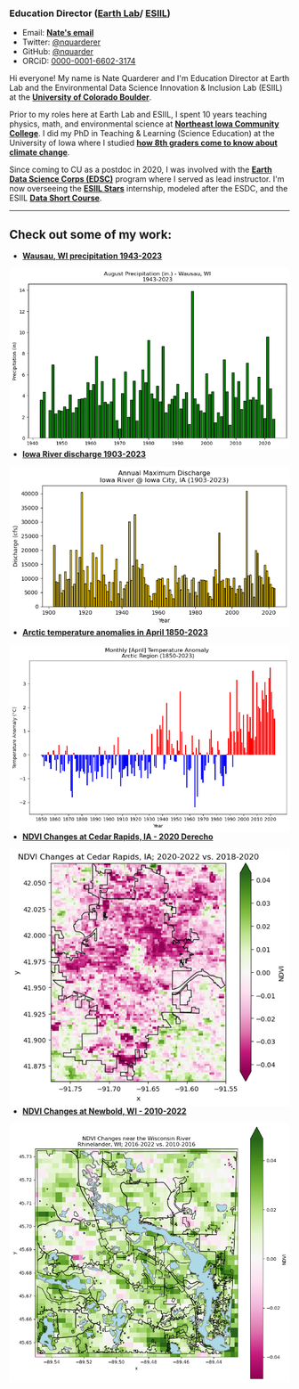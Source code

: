 <!--
<img style="float: right;" src="https://earthlab.colorado.edu/sites/default/files/styles/square_med/public/media/image/profile.png?itok=81I5qGge" width="125" height="125">

***

![Nate's profile photo](/img/profile.png)

<img style="float: right;" src="img/profile.png" width="25%">
-->

### Education Director ([Earth Lab](https://earthlab.colorado.edu/our-team/nathan-quarderer)/ [ESIIL](https://esiil.org/our-team))
* Email: <a href="mailto:naqu1888@colorado.edu">**Nate's email**</a>
* Twitter: [@nquarderer](https://twitter.com/nquarderer)
* GitHub: [@nquarder](https://github.com/nquarder)
* ORCiD: [0000-0001-6602-3174](https://orcid.org/0000-0001-6602-3174)

Hi everyone! My name is Nate Quarderer and I'm Education Director at Earth Lab and the Environmental Data Science Innovation & Inclusion Lab (ESIIL) at the <a href="https://www.colorado.edu/" target="_blank">**University of Colorado Boulder**</a>. 

Prior to my roles here at Earth Lab and ESIIL, I spent 10 years teaching physics, math, and environmental science at <a href="https://www.nicc.edu/" target="_blank">**Northeast Iowa Community College**</a>. I did my PhD in Teaching & Learning (Science Education) at the University of Iowa where I studied <a href="https://iro.uiowa.edu/esploro/outputs/9983949497702771?institution=01IOWA_INST&skipUsageReporting=true&recordUsage=false" target="_blank">**how 8th graders come to know about climate change**</a>. 

Since coming to CU as a postdoc in 2020, I was involved with the <a href="https://earthlab.colorado.edu/edsc" target="_blank">**Earth Data Science Corps (EDSC)**</a> program where I served as lead instructor. I'm now overseeing the <a href="https://esiil.org/esiil-stars" target="_blank">**ESIIL Stars**</a> internship, modeled after the ESDC, and the ESIIL <a href="https://esiil.org/data-short-course" target="_blank">**Data Short Course**</a>.

***

## Check out some of my work:
* [**Wausau, WI precipitation 1943-2023**](https://nquarder.github.io/notebooks/wausau-precip.html)
<img style="float: right;" src="/img/wausau-precip.png" height="50%">

* [**Iowa River discharge 1903-2023**](https://nquarder.github.io/notebooks/08-iowa-flood.html)
<img style="float: right;" src="/img/ia-river-discharge.png" height="50%">

* [**Arctic temperature anomalies in April 1850-2023**](https://nquarder.github.io/notebooks/arctic-temp-april.html)
<img style="float: right;" src="/img/arctic-temperature-anomaly.png" height="50%">

* [**NDVI Changes at Cedar Rapids, IA - 2020 Derecho**](https://github.com/nquarder/nquarder.github.io/blob/main/notebooks/cr-derecho.ipynb)
<img style="float: right;" src="/img/cr-derecho.png" height="50%">

* [**NDVI Changes at Newbold, WI - 2010-2022**](https://github.com/nquarder/nquarder.github.io/blob/main/notebooks/newbold-ndvi.ipynb)
<img style="float: right;" src="/img/newbold-ndvi.png" height="50%">



